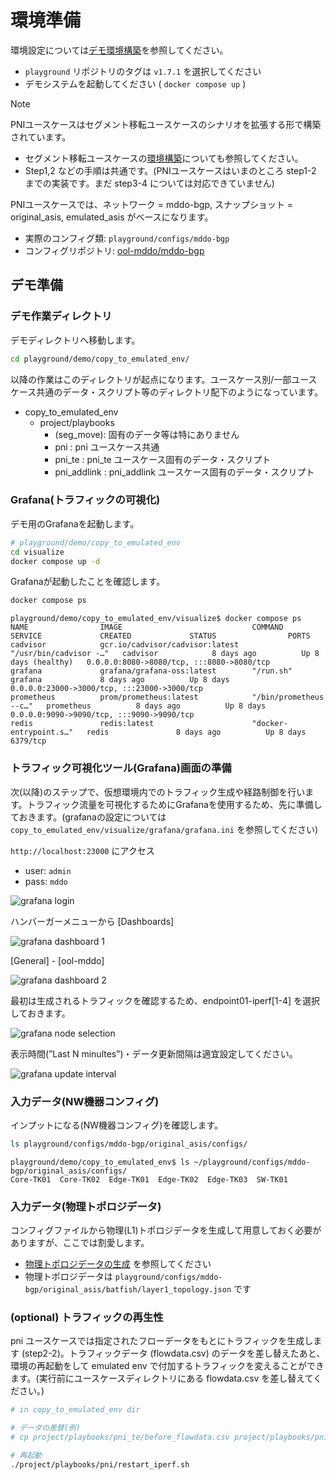 # 環境準備

環境設定については[デモ環境構築](../../../../doc/provision.md)を参照してください。

- `playground` リポジトリのタグは `v1.7.1` を選択してください
- デモシステムを起動してください ( `docker compose up` )

> [!NOTE]
> PNIユースケースはセグメント移転ユースケースのシナリオを拡張する形で構築されています。
> - セグメント移転ユースケースの[環境構築](../move_seg/provision.md)についても参照してください。
> - Step1,2 などの手順は共通です。(PNIユースケースはいまのところ step1-2 までの実装です。まだ step3-4 については対応できていません)

PNIユースケースでは、ネットワーク = mddo-bgp, スナップショット = original_asis, emulated_asis がベースになります。

- 実際のコンフィグ類: `playground/configs/mddo-bgp`
- コンフィグリポジトリ: [ool-mddo/mddo-bgp](https://github.com/ool-mddo/mddo-bgp)

## デモ準備

### デモ作業ディレクトリ

デモディレクトリへ移動します。

```bash
cd playground/demo/copy_to_emulated_env/
```

以降の作業はこのディレクトリが起点になります。ユースケース別/一部ユースケース共通のデータ・スクリプト等のディレクトリ配下のようになっています。
* copy_to_emulated_env
  * project/playbooks
    * (seg_move): 固有のデータ等は特にありません
    * pni : pni ユースケース共通
    * pni_te : pni_te ユースケース固有のデータ・スクリプト
    * pni_addlink : pni_addlink ユースケース固有のデータ・スクリプト

### Grafana(トラフィックの可視化)

デモ用のGrafanaを起動します。

```bash
# playground/demo/copy_to_emulated_env
cd visualize
docker compose up -d
```

Grafanaが起動したことを確認します。

```bash
docker compose ps
```

```
playground/demo/copy_to_emulated_env/visualize$ docker compose ps
NAME                IMAGE                             COMMAND                  SERVICE             CREATED             STATUS                PORTS
cadvisor            gcr.io/cadvisor/cadvisor:latest   "/usr/bin/cadvisor -…"   cadvisor            8 days ago          Up 8 days (healthy)   0.0.0.0:8080->8080/tcp, :::8080->8080/tcp
grafana             grafana/grafana-oss:latest        "/run.sh"                grafana             8 days ago          Up 8 days             0.0.0.0:23000->3000/tcp, :::23000->3000/tcp
prometheus          prom/prometheus:latest            "/bin/prometheus --c…"   prometheus          8 days ago          Up 8 days             0.0.0.0:9090->9090/tcp, :::9090->9090/tcp
redis               redis:latest                      "docker-entrypoint.s…"   redis               8 days ago          Up 8 days             6379/tcp
```

### トラフィック可視化ツール(Grafana)画面の準備

次(以降)のステップで、仮想環境内でのトラフィック生成や経路制御を行います。トラフィック流量を可視化するためにGrafanaを使用するため、先に準備しておきます。(grafanaの設定については `copy_to_emulated_env/visualize/grafana/grafana.ini` を参照してください)

`http://localhost:23000` にアクセス

- user: `admin`
- pass: `mddo`

![grafana login](fig/grafana_login.png)

ハンバーガーメニューから [Dashboards]

![grafana dashboard 1](fig/grafana_dashboard1.png)

[General] - [ool-mddo]

![grafana dashboard 2](fig/grafana_dashboard2.png)

最初は生成されるトラフィックを確認するため、endpoint01-iperf[1-4] を選択しておきます。

![grafana node selection](fig/grafana_select_node.png)

表示時間(”Last N minultes”)・データ更新間隔は適宜設定してください。

![grafana update interval](fig/grafana_interval.png)

### 入力データ(NW機器コンフィグ)

インプットになる(NW機器コンフィグ)を確認します。

```bash
ls playground/configs/mddo-bgp/original_asis/configs/
```
```
playground/demo/copy_to_emulated_env$ ls ~/playground/configs/mddo-bgp/original_asis/configs/
Core-TK01  Core-TK02  Edge-TK01  Edge-TK02  Edge-TK03  SW-TK01
```

### 入力データ(物理トポロジデータ)

コンフィグファイルから物理(L1)トポロジデータを生成して用意しておく必要がありますが、ここでは割愛します。

- [物理トポロジデータの生成](../../../layer1_topology/doc/operation.md) を参照してください
- 物理トポロジデータは `playground/configs/mddo-bgp/original_asis/batfish/layer1_topology.json` です


### (optional) トラフィックの再生性

pni ユースケースでは指定されたフローデータをもとにトラフィックを生成します (step2-2)。トラフィックデータ (flowdata.csv) のデータを差し替えたあと、環境の再起動をして emulated env で付加するトラフィックを変えることができます。(実行前にユースケースディレクトリにある flowdata.csv を差し替えてください。)

```bash
# in copy_to_emulated_env dir

# データの差替(例)
# cp project/playbooks/pni_te/before_flowdata.csv project/playbooks/pni_te/flowdata.csv

# 再起動
./project/playbooks/pni/restart_iperf.sh
```
